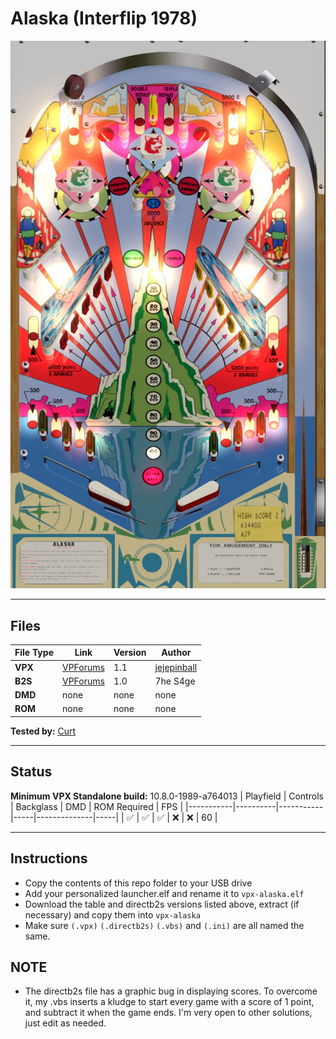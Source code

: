 # Alaska (Interflip 1978)

![Table Preview](../../images/vpx-alaska-preview.jpg)

---

## Files
| File Type | Link | Version | Author | 
|-----------|--------|----------|--------------|
| **VPX** | [VPForums](https://www.vpforums.org/index.php?app=downloads&showfile=16800) | 1.1 | [jejepinball](https://www.vpforums.org/index.php?s=3b0a5c7e845216cee68c2f1ca3da5281&app=core&module=search&do=user_activity&search_app=downloads&mid=108032) |
| **B2S** | [VPForums](https://www.vpforums.org/index.php?app=downloads&showfile=16800) | 1.0 | 7he S4ge  |
| **DMD** | none | none | none |
| **ROM** | none | none | none |

**Tested by:** [Curt](https://github.com/Old-Cyrus)

---

## Status 
**Minimum VPX Standalone build:** 10.8.0-1989-a764013
| Playfield | Controls | Backglass | DMD | ROM Required | FPS | 
|-----------|----------|-----------|-----|--------------|-----|
| :white_check_mark: | :white_check_mark: | :white_check_mark: | :x: | :x: | 60 |

---

## Instructions

- Copy the contents of this repo folder to your USB drive
- Add your personalized launcher.elf and rename it to `vpx-alaska.elf`
- Download the table and directb2s versions listed above, extract (if necessary) and copy them into `vpx-alaska`
- Make sure `(.vpx)` `(.directb2s)` `(.vbs)` and `(.ini)` are all named the same.

## NOTE
- The directb2s file has a graphic bug in displaying scores. To overcome it, my .vbs inserts a kludge to start every game with a score of 1 point, and subtract it when the game ends. I'm very open to other solutions, just edit as needed.
